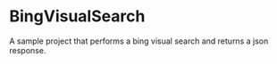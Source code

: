 # BingVisualSearch

A sample project that performs a bing visual search and returns a json response.
